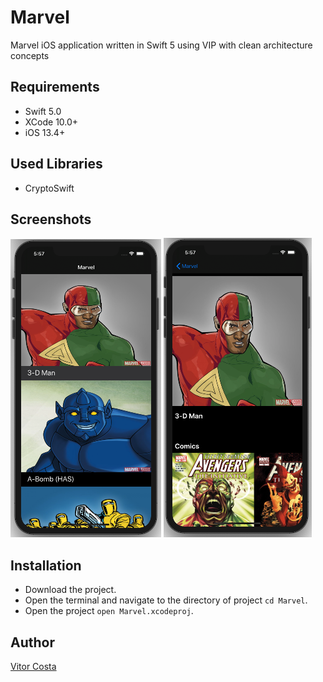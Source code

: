 # Marvel
Marvel iOS application written in Swift 5 using VIP with clean architecture concepts

## Requirements
* Swift 5.0
* XCode 10.0+
* iOS 13.4+

## Used Libraries
* CryptoSwift

## Screenshots
![](https://github.com/VitorCosta98/Marvel/blob/master/Marvel/Marvel/Assets.xcassets/Captura%20de%20Tela%202020-07-28%20às%2017.57.42.imageset/Captura%20de%20Tela%202020-07-28%20às%2017.57.42.png)
![](https://github.com/VitorCosta98/Marvel/blob/master/Marvel/Marvel/Assets.xcassets/Captura%20de%20Tela%202020-07-28%20às%2017.57.30.imageset/Captura%20de%20Tela%202020-07-28%20às%2017.57.30.png)

## Installation

* Download the project.
* Open the terminal and navigate to the directory of project `cd Marvel`.
* Open the project `open Marvel.xcodeproj`.

## Author

[Vitor Costa](https://github.com/VitorCosta98)
